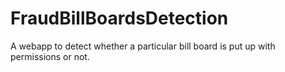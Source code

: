# FraudBillBoardsDetection
A webapp to detect whether a particular bill board is put up with permissions or not.
